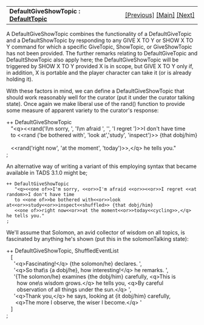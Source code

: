 <table width="100%" data-border="0" data-cellspacing="0"
data-cellpadding="3" data-bgcolor="#C0C0C0">
<colgroup>
<col style="width: 50%" />
<col style="width: 50%" />
</colgroup>
<tbody>
<tr>
<td style="text-align: left;"><strong>DefaultGiveShowTopic : <a
href="defaulttopics-overview.htm">DefaultTopic</a><br />
</strong></td>
<td style="text-align: right;"><a
href="defaultshowtopic.htm">[Previous]</a> <a
href="generalintroduction.htm">[Main]</a> <a
href="defaultaskfortopic.htm">[Next]</a></td>
</tr>
</tbody>
</table>

  
A DefaultGiveShowTopic combines the functionality of a DefaultGiveTopic
and a DefaultShowTopic by responding to any GIVE X TO Y or SHOW X TO Y
command for which a specific GiveTopic, ShowTopic, or GiveShowTopic has
not been provided. The further remarks relating to DefaultGiveTopic and
DefaultShowTopic also apply here; the DefaultGiveShowTopic will be
triggered by SHOW X TO Y provided X is in scope, but GIVE X TO Y only
if, in addition, X is portable and the player character can take it (or
is already holding it).  
  
With these factors in mind, we can define a DefaultGiveShowTopic that
should work reasonably well for the curator (put it under the curator
talking state). Once again we make liberal use of the rand() function to
provide some measure of apparent variety to the curator's response:  
  
++ DefaultGiveShowTopic  
   "\<q\>\<\<rand('I\\m sorry, ', 'I\\m afraid ', '', 'I regret
')\>\>I don't have time   
   to \<\<rand ('be bothered with', 'look at','study', 'inspect')\>\> {that dobj/him}   
   \<\<rand('right now', 'at the moment', 'today')\>\>,\</q\> he tells you."  
;  
  
An alternative way of writing a variant of this employing syntax that
became available in TADS 3.1.0 might be;  

    ++ DefaultGiveShowTopic
       "<q><<one of>>I'm sorry, <<or>>I'm afraid <<or>><<or>>I regret <<at random>>I don't have time 
       to <<one of>>be bothered with<<or>>look at<<or>>study<<or>>inspect<<shuffled>> {that dobj/him} 
       <<one of>>right now<<or>>at the moment<<or>>today<<cycling>>,</q> he tells you."
    ;

  
  
We'll assume that Solomon, an avid collector of wisdom on all topics, is
fascinated by anything he's shown (put this in the solomonTalking
state):  
  
++ DefaultGiveShowTopic, ShuffledEventList     
   \[  
     '\<q\>Fascinating!\</q\> {the solomon/he} declares. ',  
     '\<q\>So that\\s {a dobj/he}, how interesting!\</q\> he remarks. ',  
     '{The solomon/he} examines {the dobj/him} carefully, \<q\>This is  
       how one\\s wisdom grows.\</q\> he tells you, \<q\>By careful  
       observation of all things under the sun.\</q\> ',         
     '\<q\>Thank you,\</q\> he says, looking at {it dobj/him} carefully,  
      \<q\>The more I observe, the wiser I become.\</q\> '  
   \]  
;  
  
